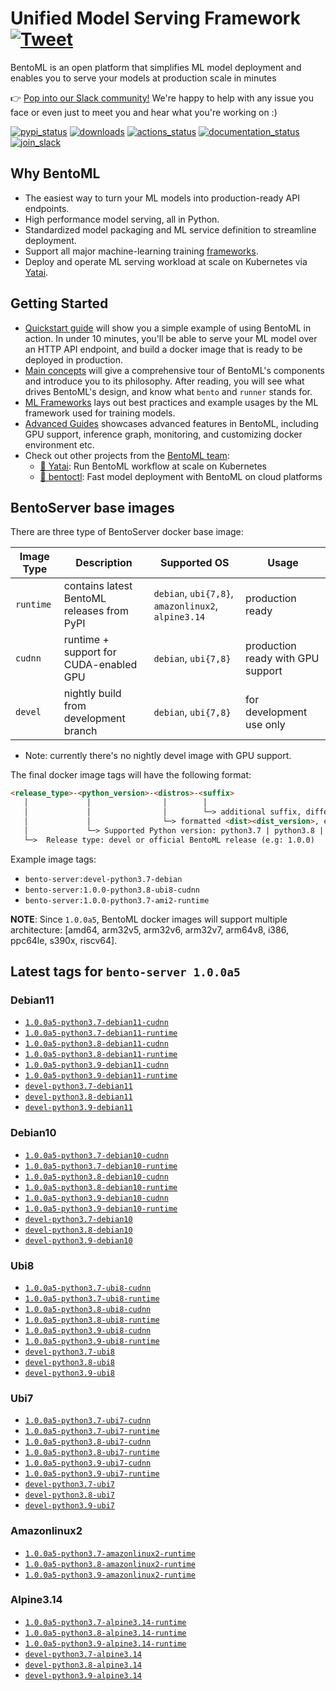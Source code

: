 # Unified Model Serving Framework  [![Tweet](https://img.shields.io/twitter/url/http/shields.io.svg?style=social)](https://twitter.com/intent/tweet?text=BentoML:%20The%20Unified%20Model%20Serving%20Framework%20&url=https://github.com/bentoml&via=bentomlai&hashtags=mlops,bentoml)

BentoML is an open platform that simplifies ML model deployment and enables you to serve your models at production scale in minutes

👉 [Pop into our Slack community!](https://join.slack.bentoml.org) We're happy to help with any issue you face or even just to meet you and hear what you're working on :)

[![pypi_status](https://img.shields.io/pypi/v/bentoml.svg)](https://pypi.org/project/BentoML)
[![downloads](https://pepy.tech/badge/bentoml)](https://pepy.tech/project/bentoml)
[![actions_status](https://github.com/bentoml/bentoml/workflows/BentoML-CI/badge.svg)](https://github.com/bentoml/bentoml/actions)
[![documentation_status](https://readthedocs.org/projects/bentoml/badge/?version=latest)](https://docs.bentoml.org/)
[![join_slack](https://badgen.net/badge/Join/BentoML%20Slack/cyan?icon=slack)](https://join.slack.bentoml.org)


## Why BentoML ##

- The easiest way to turn your ML models into production-ready API endpoints.
- High performance model serving, all in Python.
- Standardized model packaging and ML service definition to streamline deployment.
- Support all major machine-learning training [frameworks](https://docs.bentoml.org/en/latest/frameworks/index.html).
- Deploy and operate ML serving workload at scale on Kubernetes via [Yatai](https://github.com/bentoml/yatai).

## Getting Started ##

- [Quickstart guide](https://docs.bentoml.org/en/latest/quickstart.html) will show you a simple example of using BentoML in action. In under 10 minutes, you'll be able to serve your ML model over an HTTP API endpoint, and build a docker image that is ready to be deployed in production.
- [Main concepts](https://docs.bentoml.org/en/latest/concepts/index.html) will give a comprehensive tour of BentoML's components and introduce you to its philosophy. After reading, you will see what drives BentoML's design, and know what `bento` and `runner` stands for.
- [ML Frameworks](https://docs.bentoml.org/en/latest/frameworks/index.html) lays out best practices and example usages by the ML framework used for training models.
- [Advanced Guides](https://docs.bentoml.org/en/latest/guides/index.html) showcases advanced features in BentoML, including GPU support, inference graph, monitoring, and customizing docker environment etc.
- Check out other projects from the [BentoML team](https://github.com/bentoml):
  - [🦄️ Yatai](https://github.com/bentoml/yatai): Run BentoML workflow at scale on Kubernetes
  - [🚀 bentoctl](https://github.com/bentoml/bentoctl): Fast model deployment with BentoML on cloud platforms


## BentoServer base images

There are three type of BentoServer docker base image:

| Image Type | Description                                | Supported OS                                          | Usage                             |
|------------|--------------------------------------------|-------------------------------------------------------|-----------------------------------|
| `runtime`  | contains latest BentoML releases from PyPI | `debian`, `ubi{7,8}`, `amazonlinux2`, `alpine3.14`    | production ready                  |
| `cudnn`    | runtime + support for CUDA-enabled GPU     | `debian`, `ubi{7,8}`                                  | production ready with GPU support |
| `devel`    | nightly build from development branch      | `debian`, `ubi{7,8}`                                  | for development use only          |

* Note: currently there's no nightly devel image with GPU support.

The final docker image tags will have the following format:

```markdown
<release_type>-<python_version>-<distros>-<suffix>
   │             │                │        │
   │             │                │        └─> additional suffix, differentiate runtime and cudnn releases
   │             │                └─> formatted <dist><dist_version>, e.g: ami2, debian, ubi7
   │             └─> Supported Python version: python3.7 | python3.8 | python3.9
   └─>  Release type: devel or official BentoML release (e.g: 1.0.0)
```

Example image tags:
- `bento-server:devel-python3.7-debian`
- `bento-server:1.0.0-python3.8-ubi8-cudnn`
- `bento-server:1.0.0-python3.7-ami2-runtime`

<b>NOTE</b>: Since `1.0.0a5`, BentoML docker images will support multiple architecture: [amd64, arm32v5, arm32v6, arm32v7, arm64v8, i386, ppc64le, s390x, riscv64].

## Latest tags for `bento-server 1.0.0a5`

### Debian11

- [`1.0.0a5-python3.7-debian11-cudnn`](https://github.com/bentoml/BentoML/tree/main/docker/generated/bento-server/1.0.0a5/debian11/cudnn/Dockerfile)
- [`1.0.0a5-python3.7-debian11-runtime`](https://github.com/bentoml/BentoML/tree/main/docker/generated/bento-server/1.0.0a5/debian11/runtime/Dockerfile)
- [`1.0.0a5-python3.8-debian11-cudnn`](https://github.com/bentoml/BentoML/tree/main/docker/generated/bento-server/1.0.0a5/debian11/cudnn/Dockerfile)
- [`1.0.0a5-python3.8-debian11-runtime`](https://github.com/bentoml/BentoML/tree/main/docker/generated/bento-server/1.0.0a5/debian11/runtime/Dockerfile)
- [`1.0.0a5-python3.9-debian11-cudnn`](https://github.com/bentoml/BentoML/tree/main/docker/generated/bento-server/1.0.0a5/debian11/cudnn/Dockerfile)
- [`1.0.0a5-python3.9-debian11-runtime`](https://github.com/bentoml/BentoML/tree/main/docker/generated/bento-server/1.0.0a5/debian11/runtime/Dockerfile)
- [`devel-python3.7-debian11`](https://github.com/bentoml/BentoML/tree/main/docker/generated/bento-server/1.0.0a5/debian11/devel/Dockerfile)
- [`devel-python3.8-debian11`](https://github.com/bentoml/BentoML/tree/main/docker/generated/bento-server/1.0.0a5/debian11/devel/Dockerfile)
- [`devel-python3.9-debian11`](https://github.com/bentoml/BentoML/tree/main/docker/generated/bento-server/1.0.0a5/debian11/devel/Dockerfile)

### Debian10

- [`1.0.0a5-python3.7-debian10-cudnn`](https://github.com/bentoml/BentoML/tree/main/docker/generated/bento-server/1.0.0a5/debian10/cudnn/Dockerfile)
- [`1.0.0a5-python3.7-debian10-runtime`](https://github.com/bentoml/BentoML/tree/main/docker/generated/bento-server/1.0.0a5/debian10/runtime/Dockerfile)
- [`1.0.0a5-python3.8-debian10-cudnn`](https://github.com/bentoml/BentoML/tree/main/docker/generated/bento-server/1.0.0a5/debian10/cudnn/Dockerfile)
- [`1.0.0a5-python3.8-debian10-runtime`](https://github.com/bentoml/BentoML/tree/main/docker/generated/bento-server/1.0.0a5/debian10/runtime/Dockerfile)
- [`1.0.0a5-python3.9-debian10-cudnn`](https://github.com/bentoml/BentoML/tree/main/docker/generated/bento-server/1.0.0a5/debian10/cudnn/Dockerfile)
- [`1.0.0a5-python3.9-debian10-runtime`](https://github.com/bentoml/BentoML/tree/main/docker/generated/bento-server/1.0.0a5/debian10/runtime/Dockerfile)
- [`devel-python3.7-debian10`](https://github.com/bentoml/BentoML/tree/main/docker/generated/bento-server/1.0.0a5/debian10/devel/Dockerfile)
- [`devel-python3.8-debian10`](https://github.com/bentoml/BentoML/tree/main/docker/generated/bento-server/1.0.0a5/debian10/devel/Dockerfile)
- [`devel-python3.9-debian10`](https://github.com/bentoml/BentoML/tree/main/docker/generated/bento-server/1.0.0a5/debian10/devel/Dockerfile)

### Ubi8

- [`1.0.0a5-python3.7-ubi8-cudnn`](https://github.com/bentoml/BentoML/tree/main/docker/generated/bento-server/1.0.0a5/ubi8/cudnn/Dockerfile)
- [`1.0.0a5-python3.7-ubi8-runtime`](https://github.com/bentoml/BentoML/tree/main/docker/generated/bento-server/1.0.0a5/ubi8/runtime/Dockerfile)
- [`1.0.0a5-python3.8-ubi8-cudnn`](https://github.com/bentoml/BentoML/tree/main/docker/generated/bento-server/1.0.0a5/ubi8/cudnn/Dockerfile)
- [`1.0.0a5-python3.8-ubi8-runtime`](https://github.com/bentoml/BentoML/tree/main/docker/generated/bento-server/1.0.0a5/ubi8/runtime/Dockerfile)
- [`1.0.0a5-python3.9-ubi8-cudnn`](https://github.com/bentoml/BentoML/tree/main/docker/generated/bento-server/1.0.0a5/ubi8/cudnn/Dockerfile)
- [`1.0.0a5-python3.9-ubi8-runtime`](https://github.com/bentoml/BentoML/tree/main/docker/generated/bento-server/1.0.0a5/ubi8/runtime/Dockerfile)
- [`devel-python3.7-ubi8`](https://github.com/bentoml/BentoML/tree/main/docker/generated/bento-server/1.0.0a5/ubi8/devel/Dockerfile)
- [`devel-python3.8-ubi8`](https://github.com/bentoml/BentoML/tree/main/docker/generated/bento-server/1.0.0a5/ubi8/devel/Dockerfile)
- [`devel-python3.9-ubi8`](https://github.com/bentoml/BentoML/tree/main/docker/generated/bento-server/1.0.0a5/ubi8/devel/Dockerfile)

### Ubi7

- [`1.0.0a5-python3.7-ubi7-cudnn`](https://github.com/bentoml/BentoML/tree/main/docker/generated/bento-server/1.0.0a5/ubi7/cudnn/Dockerfile)
- [`1.0.0a5-python3.7-ubi7-runtime`](https://github.com/bentoml/BentoML/tree/main/docker/generated/bento-server/1.0.0a5/ubi7/runtime/Dockerfile)
- [`1.0.0a5-python3.8-ubi7-cudnn`](https://github.com/bentoml/BentoML/tree/main/docker/generated/bento-server/1.0.0a5/ubi7/cudnn/Dockerfile)
- [`1.0.0a5-python3.8-ubi7-runtime`](https://github.com/bentoml/BentoML/tree/main/docker/generated/bento-server/1.0.0a5/ubi7/runtime/Dockerfile)
- [`1.0.0a5-python3.9-ubi7-cudnn`](https://github.com/bentoml/BentoML/tree/main/docker/generated/bento-server/1.0.0a5/ubi7/cudnn/Dockerfile)
- [`1.0.0a5-python3.9-ubi7-runtime`](https://github.com/bentoml/BentoML/tree/main/docker/generated/bento-server/1.0.0a5/ubi7/runtime/Dockerfile)
- [`devel-python3.7-ubi7`](https://github.com/bentoml/BentoML/tree/main/docker/generated/bento-server/1.0.0a5/ubi7/devel/Dockerfile)
- [`devel-python3.8-ubi7`](https://github.com/bentoml/BentoML/tree/main/docker/generated/bento-server/1.0.0a5/ubi7/devel/Dockerfile)
- [`devel-python3.9-ubi7`](https://github.com/bentoml/BentoML/tree/main/docker/generated/bento-server/1.0.0a5/ubi7/devel/Dockerfile)

### Amazonlinux2

- [`1.0.0a5-python3.7-amazonlinux2-runtime`](https://github.com/bentoml/BentoML/tree/main/docker/generated/bento-server/1.0.0a5/amazonlinux2/runtime/Dockerfile)
- [`1.0.0a5-python3.8-amazonlinux2-runtime`](https://github.com/bentoml/BentoML/tree/main/docker/generated/bento-server/1.0.0a5/amazonlinux2/runtime/Dockerfile)
- [`1.0.0a5-python3.9-amazonlinux2-runtime`](https://github.com/bentoml/BentoML/tree/main/docker/generated/bento-server/1.0.0a5/amazonlinux2/runtime/Dockerfile)

### Alpine3.14

- [`1.0.0a5-python3.7-alpine3.14-runtime`](https://github.com/bentoml/BentoML/tree/main/docker/generated/bento-server/1.0.0a5/alpine3.14/runtime/Dockerfile)
- [`1.0.0a5-python3.8-alpine3.14-runtime`](https://github.com/bentoml/BentoML/tree/main/docker/generated/bento-server/1.0.0a5/alpine3.14/runtime/Dockerfile)
- [`1.0.0a5-python3.9-alpine3.14-runtime`](https://github.com/bentoml/BentoML/tree/main/docker/generated/bento-server/1.0.0a5/alpine3.14/runtime/Dockerfile)
- [`devel-python3.7-alpine3.14`](https://github.com/bentoml/BentoML/tree/main/docker/generated/bento-server/1.0.0a5/alpine3.14/devel/Dockerfile)
- [`devel-python3.8-alpine3.14`](https://github.com/bentoml/BentoML/tree/main/docker/generated/bento-server/1.0.0a5/alpine3.14/devel/Dockerfile)
- [`devel-python3.9-alpine3.14`](https://github.com/bentoml/BentoML/tree/main/docker/generated/bento-server/1.0.0a5/alpine3.14/devel/Dockerfile)
